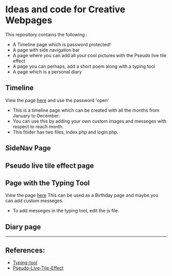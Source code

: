 # Ideas and code for Creative Webpages

This repository contains the following :
+  A Timeline page which is password protected!
+  A page with side navigation bar
+  A page where you can add all your cool pictures with the Pseudo live tile effect
+  A page you can perhaps, add a short poem along with a typing tool
+  A page which is a personal diary

## Timeline
View the page [here](http://ladywithadarkside.com/github/cool-webpages/TimeLinePage/login.php) and use the password 'open'
 + This is a timeline page which can be created with all the months from January to December. 
 + You can use this by adding your own custom images and messeges with respect to reach month.
 + This folder has two files, index.php and login.php.
 

## SideNav Page

## Pseudo live tile effect page

## Page with the Typing Tool
View the page [here](http://ladywithadarkside.com/github/cool-webpages/TypingTool/)
This can be used as a Birthday page and maybe you can add custom messeges.
+ To add messeges in the typing tool, edit the js file.

## Diary page
_______

## References:
+ [Typing-tool](https://github.com/ashwin-pc/Typing-Tool)
+ [Pseudo-Live-Tile-Effect](https://codepen.io/Werty7098/pen/apJdLV)
